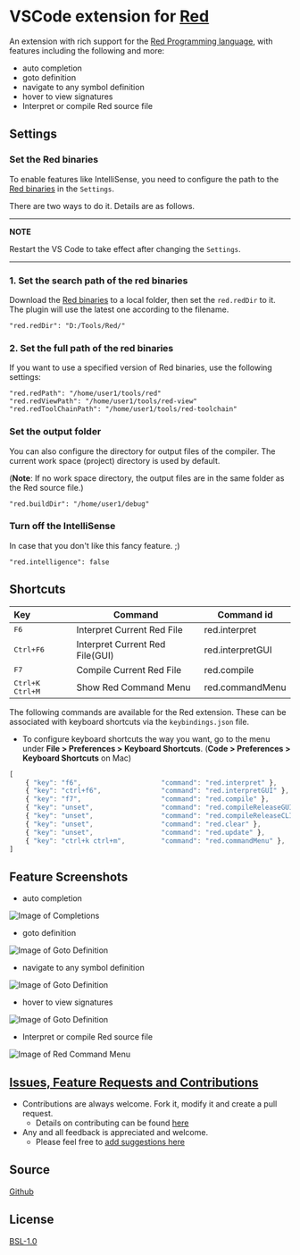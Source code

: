 # VSCode extension for [Red](https://www.red-lang.org/)

An extension with rich support for the [Red Programming language](https://www.red-lang.org/), with features including the following and more:

* auto completion
* goto definition
* navigate to any symbol definition
* hover to view signatures
* Interpret or compile Red source file

## Settings

### Set the Red binaries

To enable features like IntelliSense, you need to configure the path to the [Red binaries](https://www.red-lang.org/p/download.html) in the `Settings`.

There are two ways to do it. Details are as follows.

---
**NOTE**

Restart the VS Code to take effect after changing the `Settings`.

---

### 1. Set the search path of the red binaries

Download the [Red binaries](https://www.red-lang.org/p/download.html) to a local folder, then set the `red.redDir` to it. The plugin will use the latest one according to the filename. 

```
"red.redDir": "D:/Tools/Red/"
```

### 2. Set the full path of the red binaries

If you want to use a specified version of Red binaries, use the following settings:

```
"red.redPath": "/home/user1/tools/red"
"red.redViewPath": "/home/user1/tools/red-view"
"red.redToolChainPath": "/home/user1/tools/red-toolchain"
```

### Set the output folder

You can also configure the directory for output files of the compiler. The current work space (project) directory is used by default.

(**Note**: If no work space directory, the output files are in the same folder as the Red source file.)


```
"red.buildDir": "/home/user1/debug"
```

### Turn off the IntelliSense

In case that you don't like this fancy feature. ;)

```
"red.intelligence": false
```

## Shortcuts

| Key                       | Command                           | Command id         |
| :------------------------ | --------------------------------- | ------------------ |
| <kbd>F6</kbd>             | Interpret Current Red File        | red.interpret      |
| <kbd>Ctrl+F6</kbd>        | Interpret Current Red File(GUI)   | red.interpretGUI   |
| <kbd>F7</kbd>             | Compile Current Red File          | red.compile        |
| <kbd>Ctrl+K Ctrl+M</kbd>  | Show Red Command Menu             | red.commandMenu    |


The following commands are available for the Red extension. These can be associated with keyboard shortcuts via the `keybindings.json` file.
* To configure keyboard shortcuts the way you want, go to the menu under **File > Preferences > Keyboard Shortcuts**. (**Code > Preferences > Keyboard Shortcuts** on Mac)

```javascript
[
    { "key": "f6",                    "command": "red.interpret" },
    { "key": "ctrl+f6",               "command": "red.interpretGUI" },
    { "key": "f7",                    "command": "red.compile" },
    { "key": "unset",                 "command": "red.compileReleaseGUI" },
    { "key": "unset",                 "command": "red.compileReleaseCLI" },
    { "key": "unset",                 "command": "red.clear" },
    { "key": "unset",                 "command": "red.update" },
    { "key": "ctrl+k ctrl+m",         "command": "red.commandMenu" },
]
```

## Feature Screenshots

* auto completion

![Image of Completions](https://raw.githubusercontent.com/red/VScode-extension/0.4.1/images/completion.gif)

* goto definition

![Image of Goto Definition](https://raw.githubusercontent.com/red/VScode-extension/0.4.1/images/goto-definition.gif)

* navigate to any symbol definition

![Image of Goto Definition](https://raw.githubusercontent.com/red/VScode-extension/0.4.1/images/goto-symbols.gif)

* hover to view signatures

![Image of Goto Definition](https://raw.githubusercontent.com/red/VScode-extension/0.4.1/images/hover.gif)

* Interpret or compile Red source file

![Image of Red Command Menu](https://raw.githubusercontent.com/red/VScode-extension/0.4.1/images/redmenu.gif)


## [Issues, Feature Requests and Contributions](https://github.com/red/VScode-extension/issues)

* Contributions are always welcome. Fork it, modify it and create a pull request.
  + Details on contributing can be found [here](https://github.com/red/VScode-extension/wiki/Contribution) 
* Any and all feedback is appreciated and welcome.
  * Please feel free to [add suggestions here](https://github.com/red/VScode-extension/issues)

## Source

[Github](https://github.com/red/VScode-extension)
​                
## License

[BSL-1.0](https://raw.githubusercontent.com/red/VScode-extension/master/LICENSE)
